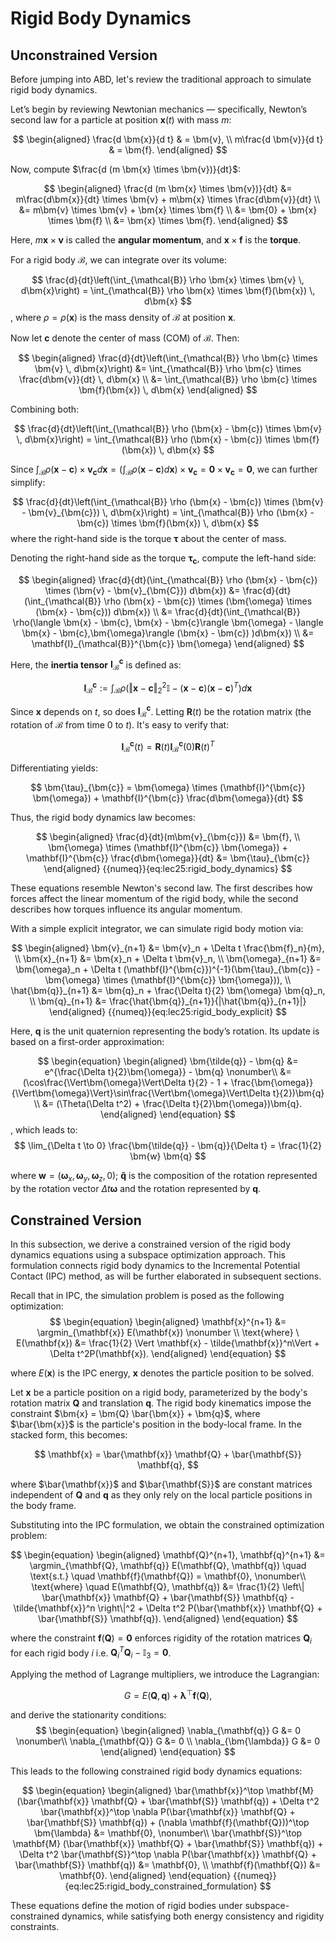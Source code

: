 # Rigid Body Dynamics
## Unconstrained Version 
Before jumping into ABD, let's review the traditional approach to simulate rigid body dynamics. 

Let’s begin by reviewing Newtonian mechanics — specifically, Newton’s second law for a particle at position $\bm{x}(t)$ with mass $m$:

$$
\begin{aligned}
\frac{d \bm{x}}{d t} & = \bm{v}, \\
m\frac{d \bm{v}}{d t} & = \bm{f}.
\end{aligned}
$$

Now, compute $\frac{d (m \bm{x} \times \bm{v})}{dt}$:

$$
\begin{aligned}
\frac{d (m \bm{x} \times \bm{v})}{dt}
&= m\frac{d\bm{x}}{dt} \times \bm{v} + m\bm{x} \times \frac{d\bm{v}}{dt} \\
&= m\bm{v} \times \bm{v} + \bm{x} \times \bm{f} \\
&= \bm{0} + \bm{x} \times \bm{f} \\
&= \bm{x} \times \bm{f}.
\end{aligned}
$$

Here, $m\bm{x} \times \bm{v}$ is called the **angular momentum**, and $\bm{x} \times \bm{f}$ is the **torque**.

For a rigid body $\mathcal{B}$, we can integrate over its volume:

$$
\frac{d}{dt}\left(\int_{\mathcal{B}} \rho \bm{x} \times \bm{v} \, d\bm{x}\right) = \int_{\mathcal{B}} \rho \bm{x} \times \bm{f}(\bm{x}) \, d\bm{x}
$$
, where $\rho = \rho(\bm{x})$ is the mass density of $\mathcal{B}$ at position $\bm{x}$.

Now let $\bm{c}$ denote the center of mass (COM) of $\mathcal{B}$. Then:

$$
\begin{aligned}
\frac{d}{dt}\left(\int_{\mathcal{B}} \rho \bm{c} \times \bm{v} \, d\bm{x}\right) 
&= \int_{\mathcal{B}} \rho \bm{c} \times \frac{d\bm{v}}{dt} \, d\bm{x} \\
&= \int_{\mathcal{B}} \rho \bm{c} \times \bm{f}(\bm{x}) \, d\bm{x}
\end{aligned}
$$

Combining both:

$$
\frac{d}{dt}\left(\int_{\mathcal{B}} \rho (\bm{x} - \bm{c}) \times \bm{v} \, d\bm{x}\right) = \int_{\mathcal{B}} \rho (\bm{x} - \bm{c}) \times \bm{f}(\bm{x}) \, d\bm{x}
$$

Since $\int_{\mathcal{B}} \rho (\bm{x} - \bm{c}) \times \bm{v}_{\bm{c}} d\bm{x} = (\int_{\mathcal{B}} \rho (\bm{x} - \bm{c}) d\bm{x}) \times \bm{v}_{\bm{c}} = \bm{0} \times \bm{v}_{\bm{c}} = \bm{0}$, we can further simplify:

$$
\frac{d}{dt}\left(\int_{\mathcal{B}} \rho (\bm{x} - \bm{c}) \times (\bm{v} - \bm{v}_{\bm{c}}) \, d\bm{x}\right) = \int_{\mathcal{B}} \rho (\bm{x} - \bm{c}) \times \bm{f}(\bm{x}) \, d\bm{x}
$$
where the right-hand side is the torque $\bm{\tau}$ about the center of mass.

Denoting the right-hand side as the torque $\bm{\tau}_{\bm{c}}$, compute the left-hand side:

$$
    \begin{aligned}
        \frac{d}{dt}(\int_{\mathcal{B}} \rho (\bm{x} - \bm{c}) \times (\bm{v} - \bm{v}_{\bm{C}}) d\bm{x}) &= \frac{d}{dt}(\int_{\mathcal{B}} \rho (\bm{x} - \bm{c}) \times (\bm{\omega} \times (\bm{x} - \bm{c})) d\bm{x}) \\ 
        &= \frac{d}{dt}(\int_{\mathcal{B}} \rho(\langle \bm{x} - \bm{c}, \bm{x} - \bm{c}\rangle \bm{\omega} - \langle \bm{x} - \bm{c},\bm{\omega}\rangle (\bm{x} - \bm{c}) )d\bm{x}) \\
        &= \mathbf{I}_{\mathcal{B}}^{\bm{c}} \bm{\omega}
    \end{aligned}
$$

Here, the **inertia tensor** $\mathbf{I}_{\mathcal{B}}^{\bm{c}}$ is defined as:

$$
\mathbf{I}_{\mathcal{B}}^{\bm{c}} := \int_{\mathcal{B}} \rho \left(\Vert\bm{x} - \bm{c}\Vert_2^2 \mathbb{I} - (\bm{x} - \bm{c})(\bm{x} - \bm{c})^T \right) d\bm{x}
$$

Since $\bm{x}$ depends on $t$, so does $\mathbf{I}_{\mathcal{B}}^{\bm{c}}$. Letting $\mathbf{R}(t)$ be the rotation matrix (the rotation of $\mathcal{B}$ from time $0$ to $t$). It's easy to verify that:

$$
\mathbf{I}_{\mathcal{B}}^{\bm{c}}(t) = \mathbf{R}(t)\mathbf{I}_{\mathcal{B}}^{\bm{c}}(0)\mathbf{R}(t)^T
$$

Differentiating yields:

$$
\bm{\tau}_{\bm{c}} = \bm{\omega} \times (\mathbf{I}^{\bm{c}} \bm{\omega}) + \mathbf{I}^{\bm{c}} \frac{d\bm{\omega}}{dt}
$$

Thus, the rigid body dynamics law becomes:

$$
\begin{aligned}
\frac{d}{dt}(m\bm{v}_{\bm{c}}) &= \bm{f}, \\
\bm{\omega} \times (\mathbf{I}^{\bm{c}} \bm{\omega}) + \mathbf{I}^{\bm{c}} \frac{d\bm{\omega}}{dt} &= \bm{\tau}_{\bm{c}}
\end{aligned}
{{numeq}}{eq:lec25:rigid_body_dynamics}
$$

These equations resemble Newton's second law. The first describes how forces affect the linear momentum of the rigid body, while the second describes how torques influence its angular momentum.

With a simple explicit integrator, we can simulate rigid body motion via:

$$
\begin{aligned}
\bm{v}_{n+1} &= \bm{v}_n + \Delta t \frac{\bm{f}_n}{m}, \\
\bm{x}_{n+1} &= \bm{x}_n + \Delta t \bm{v}_n, \\
\bm{\omega}_{n+1} &= \bm{\omega}_n + \Delta t (\mathbf{I}^{\bm{c}})^{-1}(\bm{\tau}_{\bm{c}} - \bm{\omega} \times (\mathbf{I}^{\bm{c}} \bm{\omega})), \\
\hat{\bm{q}}_{n+1} &= \bm{q}_n + \frac{\Delta t}{2} \bm{\omega} \bm{q}_n, \\
\bm{q}_{n+1} &= \frac{\hat{\bm{q}}_{n+1}}{|\hat{\bm{q}}_{n+1}|}
\end{aligned}
{{numeq}}{eq:lec25:rigid_body_explicit}
$$

Here, $\bm{q}$ is the unit quaternion representing the body’s rotation. Its update is based on a first-order approximation:

$$
\begin{equation}
\begin{aligned}
    \bm{\tilde{q}} - \bm{q} &= e^{\frac{\Delta t}{2}\bm{\omega}}  - \bm{q}  \nonumber\\ 
    &= (\cos\frac{\Vert\bm{\omega}\Vert\Delta t}{2} - 1 + \frac{\bm{\omega}}{\Vert\bm{\omega}\Vert}\sin\frac{\Vert\bm{\omega}\Vert\Delta t}{2})\bm{q} \\ 
    &= (\Theta(\Delta t^2) + \frac{\Delta t}{2}\bm{\omega})\bm{q}. 
\end{aligned}
\end{equation}
$$
, which leads to: 
$$
\lim_{\Delta t \to 0} \frac{\bm{\tilde{q}} - \bm{q}}{\Delta t} = \frac{1}{2} \bm{w} \bm{q}
$$

where $\bm{w} = (\bm{\omega}_x, \bm{\omega}_y, \bm{\omega}_z, 0)$; $\bm{\tilde{q}}$ is the composition of the rotation represented by the rotation vector $\Delta t\bm{\omega}$ and the rotation represented by $\bm{q}$.

## Constrained Version
In this subsection, we derive a constrained version of the rigid body dynamics equations using a subspace optimization approach. This formulation connects rigid body dynamics to the Incremental Potential Contact (IPC) method, as will be further elaborated in subsequent sections.

Recall that in IPC, the simulation problem is posed as the following optimization:
$$
\begin{equation}
\begin{aligned}
    \mathbf{x}^{n+1} &= \argmin_{\mathbf{x}} E(\mathbf{x})  \nonumber \\ 
    \text{where} \ E(\mathbf{x}) &= \frac{1}{2} \Vert \mathbf{x} - \tilde{\mathbf{x}}^n\Vert + \Delta t^2P(\mathbf{x}). 
\end{aligned}
\end{equation}
$$

where $E(\mathbf{x})$ is the IPC energy, $\mathbf{x}$ denotes the particle position to be solved.


Let $\bm{x}$ be a particle position on a rigid body, parameterized by the body's rotation matrix $\bm{Q}$ and translation $\bm{q}$. The rigid body kinematics impose the constraint $\bm{x} = \bm{Q} \bar{\bm{x}} + \bm{q}$, where $\bar{\bm{x}}$ is the particle's position in the body-local frame. In the stacked form, this becomes:

$$
\mathbf{x} = \bar{\mathbf{x}} \mathbf{Q} + \bar{\mathbf{S}} \mathbf{q},
$$

where $\bar{\mathbf{x}}$ and $\bar{\mathbf{S}}$ are constant matrices independent of $\mathbf{Q}$ and $\mathbf{q}$ as they only rely on the local particle positions in the body frame.

Substituting into the IPC formulation, we obtain the constrained optimization problem:

$$
\begin{equation}
\begin{aligned}
    \mathbf{Q}^{n+1}, \mathbf{q}^{n+1} &= \argmin_{\mathbf{Q}, \mathbf{q}} E(\mathbf{Q}, \mathbf{q}) \quad \text{s.t.} \quad \mathbf{f}(\mathbf{Q}) = \mathbf{0},  \nonumber\\ 
    \text{where} \quad E(\mathbf{Q}, \mathbf{q}) &= \frac{1}{2} \left\| \bar{\mathbf{x}} \mathbf{Q} + \bar{\mathbf{S}} \mathbf{q} - \tilde{\mathbf{x}}^n \right\|^2 + \Delta t^2 P(\bar{\mathbf{x}} \mathbf{Q} + \bar{\mathbf{S}} \mathbf{q}).
\end{aligned}
\end{equation}
$$

where the constraint $\mathbf{f}(\mathbf{Q}) = \bm{0}$ enforces rigidity of the rotation matrices $\bm{Q}_i$ for each rigid body $i$ i.e. $\bm{Q}_{i}^T\bm{Q}_{i} - \mathbb{I}_3 = \bm{0}$. 

Applying the method of Lagrange multipliers, we introduce the Lagrangian:

$$
G = E(\mathbf{Q}, \mathbf{q}) + \bm{\lambda}^\top \mathbf{f}(\mathbf{Q}),
$$

and derive the stationarity conditions:
$$
\begin{equation}
\begin{aligned}
\nabla_{\mathbf{q}} G &= 0  \nonumber\\ 
\nabla_{\mathbf{Q}} G &= 0 \\ 
\nabla_{\bm{\lambda}} G &= 0
\end{aligned}
\end{equation}
$$

This leads to the following constrained rigid body dynamics equations:

$$
\begin{equation}
\begin{aligned}
\bar{\mathbf{x}}^\top \mathbf{M} (\bar{\mathbf{x}} \mathbf{Q} + \bar{\mathbf{S}} \mathbf{q}) + \Delta t^2 \bar{\mathbf{x}}^\top \nabla P(\bar{\mathbf{x}} \mathbf{Q} + \bar{\mathbf{S}} \mathbf{q}) + (\nabla \mathbf{f}(\mathbf{Q}))^\top \bm{\lambda} &= \mathbf{0},  \nonumber\\
\bar{\mathbf{S}}^\top \mathbf{M} (\bar{\mathbf{x}} \mathbf{Q} + \bar{\mathbf{S}} \mathbf{q}) + \Delta t^2 \bar{\mathbf{S}}^\top \nabla P(\bar{\mathbf{x}} \mathbf{Q} + \bar{\mathbf{S}} \mathbf{q}) &= \mathbf{0}, \\
\mathbf{f}(\mathbf{Q}) &= \mathbf{0}.
\end{aligned}
\end{equation}
{{numeq}}{eq:lec25:rigid_body_constrained_formulation}
$$

These equations define the motion of rigid bodies under subspace-constrained dynamics, while satisfying both energy consistency and rigidity constraints.

